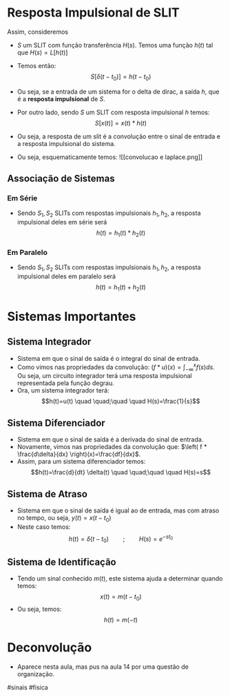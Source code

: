 # Resposta Impulsional de SLIT
Assim, consideremos
- $S$ um SLIT com função transferência $H(s)$. Temos uma função $h(t)$ tal que $H(s)=L[h(t)]$
- Temos então:
$$S[\delta(t-t_{0})]=h(t-t_{0})$$
- Ou seja, se a entrada de um sistema for o delta de dirac, a saída $h$, que é a **resposta impulsional** de $S$. 

- Por outro lado, sendo $S$ um SLIT com resposta impulsional $h$ temos:
$$S[x(t)]=x(t)*h(t)$$

- Ou seja, a resposta de um slit é a convolução entre o sinal de entrada e a resposta impulsional do sistema.

- Ou seja, esquematicamente temos:
![[convolucao e laplace.png]]

## Associação de Sistemas
### Em Série
- Sendo $S_{1},S_{2}$ SLITs com respostas impulsionais $h_{1},h_{2}$, a resposta impulsional deles em série será $$h(t)=h_{1}(t)* h_{2}(t)$$

### Em Paralelo
- Sendo $S_{1},S_{2}$ SLITs com respostas impulsionais $h_{1},h_{2}$, a resposta impulsional deles em paralelo será $$h(t)=h_{1}(t) + h_{2}(t)$$

# Sistemas Importantes
## Sistema Integrador
- Sistema em que o sinal de saída é o integral do sinal de entrada.
- Como vimos nas propriedades da convolução: $(f * u)(x)=\int_{-\infty}^{x} f(s)ds$. Ou seja, um circuito integrador terá uma resposta impulsional representada pela função degrau.
- Ora, um sistema integrador terá:
$$h(t)=u(t) \quad \quad;\quad \quad H(s)=\frac{1}{s}$$

## Sistema Diferenciador
- Sistema em que o sinal de saída é a derivada do sinal de entrada.
- Novamente, vimos nas propriedades da convolução que: $\left( f * \frac{d\delta}{dx} \right)(x)=\frac{df}{dx}$. 
- Assim, para um sistema diferenciador temos:
$$h(t)=\frac{d}{dt} \delta(t) \quad \quad;\quad \quad H(s)=s$$

## Sistema de Atraso
- Sistema em que o sinal de saída é igual ao de entrada, mas com atraso no tempo, ou seja, $y(t)=x(t-t_{0})$
- Neste caso temos:
$$h(t)=\delta(t-t_{0}) \quad \quad;\quad \quad H(s)=e^{-st_{0}}$$

## Sistema de Identificação
- Tendo um sinal conhecido $m(t)$, este sistema ajuda a determinar quando temos: $$x(t)=m(t-t_{0})$$
- Ou seja, temos: $$h(t)=m(-t)$$

# Deconvolução
- Aparece nesta aula, mas pus na aula 14 por uma questão de organização.

#sinais #fisica
